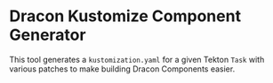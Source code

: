 # Dracon Kustomize Component Generator

This tool generates a `kustomization.yaml` for a given Tekton `Task` with
various patches to make building Dracon Components easier.
